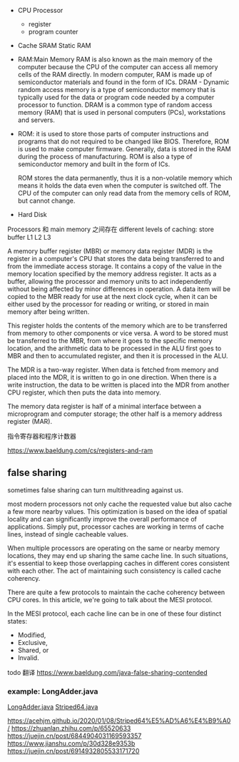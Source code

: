 
+ CPU Processor
  - register
  - program counter
+ Cache
  SRAM Static RAM
+ RAM:Main Memory
  RAM is also known as the main memory of the computer because the CPU of the computer can access all memory cells of the RAM directly. In modern computer, RAM is made up of semiconductor materials and found in the form of ICs.
  DRAM - Dynamic random access memory is a type of semiconductor memory that is typically used for the data or program code needed by a computer processor to function. DRAM is a common type of random access memory (RAM) that is used in personal computers (PCs), workstations and servers.
+ ROM:
  it is used to store those parts of computer instructions and programs that do not required to be changed like BIOS. Therefore, ROM is used to make computer firmware. Generally, data is stored in the RAM during the process of manufacturing. ROM is also a type of semiconductor memory and built in the form of ICs.

  ROM stores the data permanently, thus it is a non-volatile memory which means it holds the data even when the computer is switched off. The CPU of the computer can only read data from the memory cells of ROM, but cannot change.
+ Hard Disk

Processors 和 main memory 之间存在 different levels of caching: store buffer L1 L2 L3 

A memory buffer register (MBR) or memory data register (MDR) is the register in a computer's CPU that stores the data being transferred to and from the immediate access storage. It contains a copy of the value in the memory location specified by the memory address register. It acts as a buffer, allowing the processor and memory units to act independently without being affected by minor differences in operation. A data item will be copied to the MBR ready for use at the next clock cycle, when it can be either used by the processor for reading or writing, or stored in main memory after being written.

This register holds the contents of the memory which are to be transferred from memory to other components or vice versa. A word to be stored must be transferred to the MBR, from where it goes to the specific memory location, and the arithmetic data to be processed in the ALU first goes to MBR and then to accumulated register, and then it is processed in the ALU.

The MDR is a two-way register. When data is fetched from memory and placed into the MDR, it is written to go in one direction. When there is a write instruction, the data to be written is placed into the MDR from another CPU register, which then puts the data into memory.

The memory data register is half of a minimal interface between a microprogram and computer storage; the other half is a memory address register (MAR).


指令寄存器和程序计数器

https://www.baeldung.com/cs/registers-and-ram

## false sharing
sometimes false sharing can turn multithreading against us.

most modern processors not only cache the requested value but also cache a few more nearby values. This optimization is based on the idea of spatial locality and can significantly improve the overall performance of applications. Simply put, processor caches are working in terms of cache lines, instead of single cacheable values.

When multiple processors are operating on the same or nearby memory locations, they may end up sharing the same cache line. In such situations, it's essential to keep those overlapping caches in different cores consistent with each other. The act of maintaining such consistency is called cache coherency.

There are quite a few protocols to maintain the cache coherency between CPU cores. In this article, we're going to talk about the MESI protocol.

In the MESI protocol, each cache line can be in one of these four distinct states: 
- Modified, 
- Exclusive, 
- Shared, or 
- Invalid. 

todo 翻译 https://www.baeldung.com/java-false-sharing-contended

### example: LongAdder.java
[LongAdder.java](https://github.com/openjdk/jdk/blob/master/src/java.base/share/classes/java/util/concurrent/atomic/LongAdder.java)
[Striped64.java](https://github.com/openjdk/jdk/blob/master/src/java.base/share/classes/java/util/concurrent/atomic/Striped64.java)

https://acehjm.github.io/2020/01/08/Striped64%E5%AD%A6%E4%B9%A0/
https://zhuanlan.zhihu.com/p/65520633
https://juejin.cn/post/6844904031169593357
https://www.jianshu.com/p/30d328e9353b
https://juejin.cn/post/6914932805533171720

